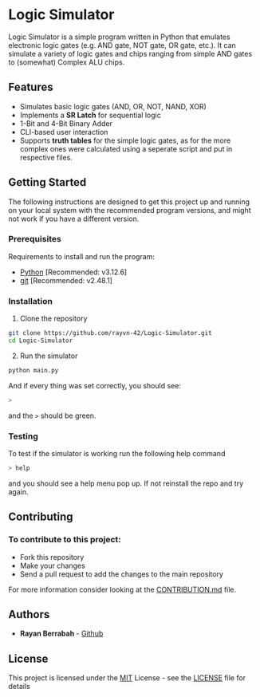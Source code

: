 # Logic Simulator

Logic Simulator is a simple program written in Python that emulates electronic logic gates (e.g. AND gate, NOT gate, OR gate, etc.). It can simulate a variety of logic gates and chips ranging from simple AND gates to (somewhat) Complex ALU chips.

## Features

- Simulates basic logic gates (AND, OR, NOT, NAND, XOR)
- Implements a **SR Latch** for sequential logic
- 1-Bit and 4-Bit Binary Adder
- CLI-based user interaction
- Supports **truth tables** for the simple logic gates, as for the more complex ones were calculated using a seperate script and put in respective files.

## Getting Started

The following instructions are designed to get this project up and running on your local system with the recommended program versions, and might not work if you have a different version.

### Prerequisites

Requirements to install and run the program:
- [Python](https://www.python.org/downloads/) [Recommended: v3.12.6]
- [git](https://git-scm.com/downloads) [Recommended: v2.48.1]

### Installation

1. Clone the repository
```bash
git clone https://github.com/rayvn-42/Logic-Simulator.git
cd Logic-Simulator
```
2. Run the simulator
```bash
python main.py
```
And if every thing was set correctly, you should see:
```bash
>
```
and the `>` should be green.

### Testing
To test if the simulator is working run the following help command
```bash
> help
```
and you should see a help menu pop up. If not reinstall the repo and try again.

## Contributing

### To contribute to this project:
-    Fork this repository
-    Make your changes
-    Send a pull request to add the changes to the main repository

For more information consider looking at the [CONTRIBUTION.md](CONTRIBUTION.md) file.


## Authors

  - **Rayan Berrabah** -
    [Github](https://github.com/rayvn-42)

## License

This project is licensed under the [MIT](LICENSE)
 License - see the [LICENSE](LICENSE) file for
details
